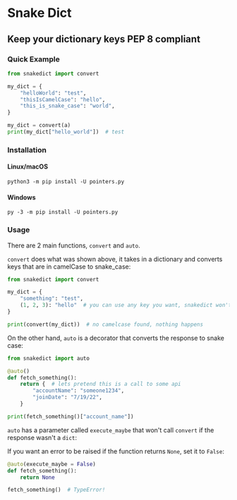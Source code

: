 # Snake Dict

## Keep your dictionary keys PEP 8 compliant

### Quick Example

```py
from snakedict import convert

my_dict = {
    "helloWorld": "test",
    "thisIsCamelCase": "hello",
    "this_is_snake_case": "world",
}

my_dict = convert(a)
print(my_dict["hello_world"])  # test
```

### Installation

#### Linux/macOS

```
python3 -m pip install -U pointers.py
```

#### Windows

```
py -3 -m pip install -U pointers.py
```

### Usage

There are 2 main functions, `convert` and `auto`.

`convert` does what was shown above, it takes in a dictionary and converts keys that are in camelCase to snake_case:

```py
from snakedict import convert

my_dict = {
    "something": "test",
    (1, 2, 3): "hello"  # you can use any key you want, snakedict won't touch it unless its in camelcase
}

print(convert(my_dict))  # no camelcase found, nothing happens
```

On the other hand, `auto` is a decorator that converts the response to snake case:

```py
from snakedict import auto

@auto()
def fetch_something():
    return {  # lets pretend this is a call to some api
        "accountName": "someone1234",
        "joinDate": "7/19/22",
    }

print(fetch_something()["account_name"])

```

`auto` has a parameter called `execute_maybe` that won't call `convert` if the response wasn't a `dict`:

If you want an error to be raised if the function returns `None`, set it to `False`:

```py
@auto(execute_maybe = False)
def fetch_something():
    return None

fetch_something()  # TypeError!
```

